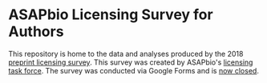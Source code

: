 # ASAPbio Licensing Survey for Authors

This repository is home to the data and analyses produced by the 2018 [preprint licensing survey](http://asapbio.org/licensing-survey).
This survey was created by ASAPbio's [licensing task force](http://asapbio.org/licensing).
The survey was conducted via Google Forms and is [now closed](https://docs.google.com/forms/d/e/1FAIpQLSfCulXporVje3r73PKPa7kI4zJ9_s5z-9qa5W8gNamODSBDfQ/closedform).
